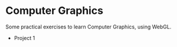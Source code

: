 Computer Graphics
=================

Some practical exercises to learn Computer Graphics, using WebGL.

* Project 1